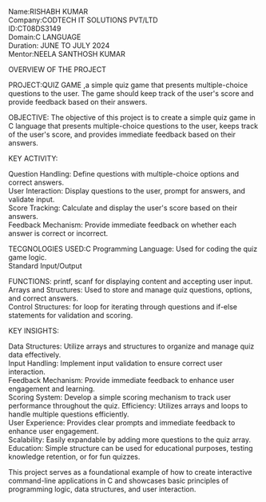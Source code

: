 Name:RISHABH KUMAR                                             
Company:CODTECH IT SOLUTIONS PVT/LTD                                              
ID:CT08DS3149                                                    
Domain:C LANGUAGE                                         
Duration: JUNE TO JULY 2024                                      
Mentor:NEELA SANTHOSH KUMAR                                         

OVERVIEW OF THE PROJECT 

PROJECT:QUIZ GAME ,a simple quiz game that presents multiple-choice questions to the
user. The game should keep track of the user's score and provide feedback
based on their answers.

OBJECTIVE:
The objective of this project is to create a simple quiz game in C language that presents multiple-choice questions to the user, keeps track of the user's score, and provides immediate feedback based on their answers.

KEY ACTIVITY: 

Question Handling: Define questions with multiple-choice options and correct answers.             
User Interaction: Display questions to the user, prompt for answers, and validate input.          
Score Tracking: Calculate and display the user's score based on their answers.                    
Feedback Mechanism: Provide immediate feedback on whether each answer is correct or incorrect.  

									
TECGNOLOGIES USED:C Programming Language: Used for coding the quiz game logic.                
Standard Input/Output  
            
FUNCTIONS: printf, scanf for displaying content and accepting user input.         
Arrays and Structures: Used to store and manage quiz questions, options, and correct answers.        
Control Structures: for loop for iterating through questions and if-else statements for validation and scoring.                

KEY INSIGHTS:

Data Structures: Utilize arrays and structures to organize and manage quiz data effectively.            
Input Handling: Implement input validation to ensure correct user interaction.                       
Feedback Mechanism: Provide immediate feedback to enhance user engagement and learning.                
Scoring System: Develop a simple scoring mechanism to track user performance throughout the quiz.
Efficiency: Utilizes arrays and loops to handle multiple questions efficiently.                  
User Experience: Provides clear prompts and immediate feedback to enhance user engagement.                 
Scalability: Easily expandable by adding more questions to the quiz array.                         
Education: Simple structure can be used for educational purposes, testing knowledge retention, or for fun quizzes.                                                                                  


This project serves as a foundational example of how to create interactive command-line applications in C and showcases basic principles of programming logic, data structures, and user interaction.
